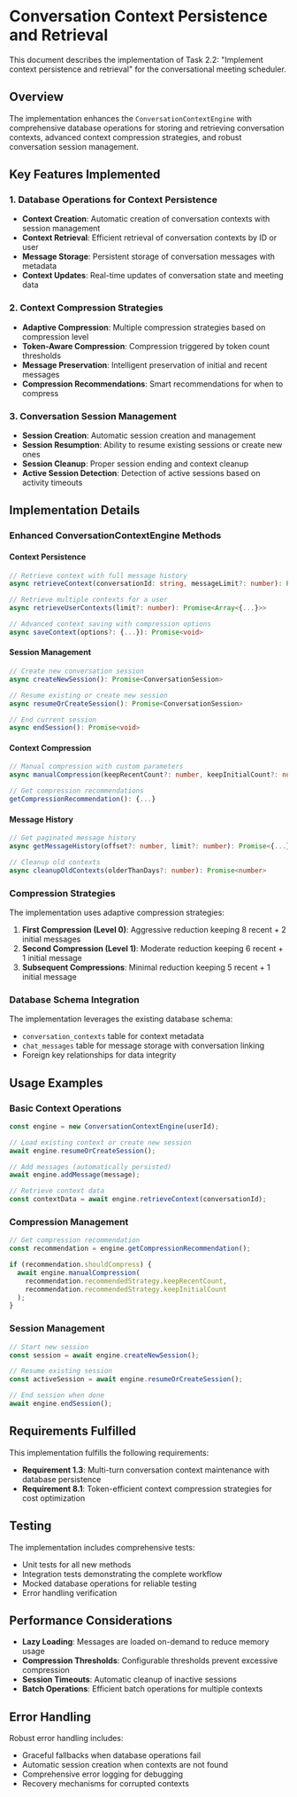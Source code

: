 # Conversation Context Persistence and Retrieval

This document describes the implementation of Task 2.2: "Implement context persistence and retrieval" for the conversational meeting scheduler.

## Overview

The implementation enhances the `ConversationContextEngine` with comprehensive database operations for storing and retrieving conversation contexts, advanced context compression strategies, and robust conversation session management.

## Key Features Implemented

### 1. Database Operations for Context Persistence

- **Context Creation**: Automatic creation of conversation contexts with session management
- **Context Retrieval**: Efficient retrieval of conversation contexts by ID or user
- **Message Storage**: Persistent storage of conversation messages with metadata
- **Context Updates**: Real-time updates of conversation state and meeting data

### 2. Context Compression Strategies

- **Adaptive Compression**: Multiple compression strategies based on compression level
- **Token-Aware Compression**: Compression triggered by token count thresholds
- **Message Preservation**: Intelligent preservation of initial and recent messages
- **Compression Recommendations**: Smart recommendations for when to compress

### 3. Conversation Session Management

- **Session Creation**: Automatic session creation and management
- **Session Resumption**: Ability to resume existing sessions or create new ones
- **Session Cleanup**: Proper session ending and context cleanup
- **Active Session Detection**: Detection of active sessions based on activity timeouts

## Implementation Details

### Enhanced ConversationContextEngine Methods

#### Context Persistence
```typescript
// Retrieve context with full message history
async retrieveContext(conversationId: string, messageLimit?: number): Promise<ConversationContextData | null>

// Retrieve multiple contexts for a user
async retrieveUserContexts(limit?: number): Promise<Array<{...}>>

// Advanced context saving with compression options
async saveContext(options?: {...}): Promise<void>
```

#### Session Management
```typescript
// Create new conversation session
async createNewSession(): Promise<ConversationSession>

// Resume existing or create new session
async resumeOrCreateSession(): Promise<ConversationSession>

// End current session
async endSession(): Promise<void>
```

#### Context Compression
```typescript
// Manual compression with custom parameters
async manualCompression(keepRecentCount?: number, keepInitialCount?: number): Promise<void>

// Get compression recommendations
getCompressionRecommendation(): {...}
```

#### Message History
```typescript
// Get paginated message history
async getMessageHistory(offset?: number, limit?: number): Promise<{...}>

// Cleanup old contexts
async cleanupOldContexts(olderThanDays?: number): Promise<number>
```

### Compression Strategies

The implementation uses adaptive compression strategies:

1. **First Compression (Level 0)**: Aggressive reduction keeping 8 recent + 2 initial messages
2. **Second Compression (Level 1)**: Moderate reduction keeping 6 recent + 1 initial message
3. **Subsequent Compressions**: Minimal reduction keeping 5 recent + 1 initial message

### Database Schema Integration

The implementation leverages the existing database schema:
- `conversation_contexts` table for context metadata
- `chat_messages` table for message storage with conversation linking
- Foreign key relationships for data integrity

## Usage Examples

### Basic Context Operations
```typescript
const engine = new ConversationContextEngine(userId);

// Load existing context or create new session
await engine.resumeOrCreateSession();

// Add messages (automatically persisted)
await engine.addMessage(message);

// Retrieve context data
const contextData = await engine.retrieveContext(conversationId);
```

### Compression Management
```typescript
// Get compression recommendation
const recommendation = engine.getCompressionRecommendation();

if (recommendation.shouldCompress) {
  await engine.manualCompression(
    recommendation.recommendedStrategy.keepRecentCount,
    recommendation.recommendedStrategy.keepInitialCount
  );
}
```

### Session Management
```typescript
// Start new session
const session = await engine.createNewSession();

// Resume existing session
const activeSession = await engine.resumeOrCreateSession();

// End session when done
await engine.endSession();
```

## Requirements Fulfilled

This implementation fulfills the following requirements:

- **Requirement 1.3**: Multi-turn conversation context maintenance with database persistence
- **Requirement 8.1**: Token-efficient context compression strategies for cost optimization

## Testing

The implementation includes comprehensive tests:
- Unit tests for all new methods
- Integration tests demonstrating the complete workflow
- Mocked database operations for reliable testing
- Error handling verification

## Performance Considerations

- **Lazy Loading**: Messages are loaded on-demand to reduce memory usage
- **Compression Thresholds**: Configurable thresholds prevent excessive compression
- **Session Timeouts**: Automatic cleanup of inactive sessions
- **Batch Operations**: Efficient batch operations for multiple contexts

## Error Handling

Robust error handling includes:
- Graceful fallbacks when database operations fail
- Automatic session creation when contexts are not found
- Comprehensive error logging for debugging
- Recovery mechanisms for corrupted contexts